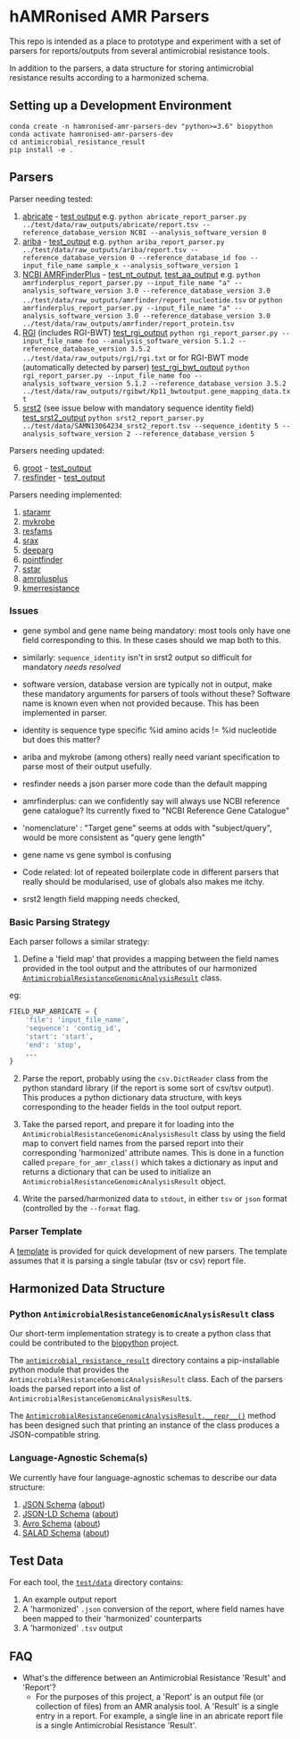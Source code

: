 # hAMRonised AMR Parsers

This repo is intended as a place to prototype and experiment with a set of parsers for reports/outputs from several
antimicrobial resistance tools.

In addition to the parsers, a data structure for storing antimicrobial resistance results according to a harmonized schema.

## Setting up a Development Environment

```
conda create -n hamronised-amr-parsers-dev "python>=3.6" biopython
conda activate hamronised-amr-parsers-dev
cd antimicrobial_resistance_result
pip install -e .
```

## Parsers

Parser needing tested:

1. [abricate](parsers/abricate_report_parser.py) - [test output](test/data/raw_outputs/abricate/report.tsv) e.g. `python abricate_report_parser.py ../test/data/raw_outputs/abricate/report.tsv --reference_database_version NCBI --analysis_software_version 0`
2. [ariba](parsers/ariba_report_parser.py) - [test_output](test/data/raw_outputs/ariba/report.tsv) e.g. `python ariba_report_parser.py ../test/data/raw_outputs/ariba/report.tsv --reference_database_version 0 --reference_database_id foo --input_file_name sample_x --analysis_software_version 1`  
3. [NCBI AMRFinderPlus](parsers/amrfinderplus_report_parser.py) - [test_nt_output](test/data/raw_outputs/amrfinder/report_nucleotide.tsv), [test_aa_output](test/data/raw_outputs/amrfinder/report_protein.tsv) e.g. `python amrfinderplus_report_parser.py --input_file_name "a" --analysis_software_version 3.0 --reference_database_version 3.0 ../test/data/raw_outputs/amrfinder/report_nucleotide.tsv` or `python amrfinderplus_report_parser.py --input_file_name "a" --analysis_software_version 3.0 --reference_database_version 3.0 ../test/data/raw_outputs/amrfinder/report_protein.tsv`
4. [RGI](parsers/rgi_report_parser.py) (includes RGI-BWT) [test_rgi_output](test/data/raw_outputs/rgi/rgi.txt) `python rgi_report_parser.py --input_file_name foo --analysis_software_version 5.1.2 --reference_database_version 3.5.2 ../test/data/raw_outputs/rgi/rgi.txt` or for RGI-BWT mode (automatically detected by parser) [test_rgi_bwt_output](test/data/raw_outputs/rgibwt/Kp11_bwtoutput.gene_mapping_data.txt) `python rgi_report_parser.py --input_file_name foo --analysis_software_version 5.1.2 --reference_database_version 3.5.2 ../test/data/raw_outputs/rgibwt/Kp11_bwtoutput.gene_mapping_data.txt`
5. [srst2](parsers/srst2_report_parser.py) (see issue below with mandatory sequence identity field) [test_srst2_output](test/data/raw_outputs/srst2/SAMN13064234_srst2_report.tsv) `python srst2_report_parser.py ../test/data/SAMN13064234_srst2_report.tsv --sequence_identity 5 --analysis_software_version 2 --reference_database_version 5`

Parsers needing updated:

6. [groot](parsers/deprecated/groot_report_parser.py) - [test_output](test/data/raw_outputs/groot/report.tsv)
7. [resfinder](parsers/deprecated/resfinder_report_parser.py) - [test_output](test/data/raw_outputs/resfinder/data_resfinder.json)

Parsers needing implemented:

1. [staramr](test/data/raw_outputs/staramr/resfinder.tsv)
2. [mykrobe](test/data/raw_outputs/mykrobe/report.json)
3. [resfams](test/data/raw_outputs/resfams/resfams.tblout)
5. [srax](test/data/raw_outputs/srax/sraX_detected_ARGs.tsv)
6. [deeparg](test/data/raw_outputs/deeparg/output.mapping.ARG)
7. [pointfinder](test/data/raw_outputs/pointfinder/report.tsv)
8. [sstar](test/data/raw_outputs/sstar/report.tsv)
9. [amrplusplus](test/data/raw_outputs/amrplusplus/gene.tsv)
10. [kmerresistance](test/data/raw_outputs/kmerresistance/results.res)

### Issues

- gene symbol and gene name being mandatory: most tools only have one field corresponding to this.  In these cases should we map both to this.

- similarly: `sequence_identity` isn't in srst2 output so difficult for mandatory *needs resolved*

- software version, database version are typically not in output, make these mandatory arguments for parsers of tools without these?
Software name is known even when not provided because. This has been implemented in parser.

- identity is sequence type specific %id amino acids != %id nucleotide but does this matter?

- ariba and mykrobe (among others) really need variant specification to parse most of their output usefully.

- resfinder needs a json parser more code than the default mapping

- amrfinderplus: can we confidently say will always use NCBI reference gene catalogue? Its currently fixed to "NCBI Reference Gene Catalogue"

- 'nomenclature' : "Target gene" seems at odds with "subject/query", would be more consistent as "query gene length"

- gene name vs gene symbol is confusing

- Code related: lot of repeated boilerplate code in different parsers that really should be modularised, use of globals also makes me itchy.

- srst2 length field mapping needs checked, 



### Basic Parsing Strategy

Each parser follows a similar strategy:

1. Define a 'field map' that provides a mapping between the field names provided in the tool output and the attributes of our harmonized [`AntimicrobialResistanceGenomicAnalysisResult`](antimicrobial_resistance_result/AntimicrobialResistance/Result.py) class.

eg:

```python
FIELD_MAP_ABRICATE = {
    'file': 'input_file_name',
    'sequence': 'contig_id',
    'start': 'start',
    'end': 'stop',
    ...
}
```

2. Parse the report, probably using the `csv.DictReader` class from the python standard library (if the report is some sort of csv/tsv output). This produces a python dictionary data structure, with keys corresponding to the header fields in the tool output report.

3. Take the parsed report, and prepare it for loading into the `AntimicrobialResistanceGenomicAnalysisResult` class by using the field map to convert field names from the parsed report into their corresponding 'harmonized' attribute names. This is done in a function called `prepare_for_amr_class()` which takes a dictionary as input and returns a dictionary that can be used to initialize an `AntimicrobialResistanceGenomicAnalysisResult` object.

4. Write the parsed/harmonized data to `stdout`, in either `tsv` or `json` format (controlled by the `--format` flag.

### Parser Template

A [template](parsers/template_report_parser.py) is provided for quick development of new parsers. The template assumes that it is parsing a single tabular (tsv or csv) report file.

## Harmonized Data Structure

### Python `AntimicrobialResistanceGenomicAnalysisResult` class

Our short-term implementation strategy is to create a python class that could be contributed to the [biopython](https://biopython.org/) project.

The [`antimicrobial_resistance_result`](antimicrobial_resistance_result) directory contains a pip-installable python module that provides the `AntimicrobialResistanceGenomicAnalysisResult` class. Each of the parsers loads the parsed report into a list of `AntimicrobialResistanceGenomicAnalysisResult`s.

The [`AntimicrobialResistanceGenomicAnalysisResult.__repr__()`](https://github.com/pha4ge/harmonized-amr-parsers/blob/3bb8f40360e49a0be397ac884ba31e17a73a1452/antimicrobial_resistance_result/AntimicrobialResistance/Result.py#L65-L66) method has been designed such that printing an instance of the class produces a JSON-compatible string.

### Language-Agnostic Schema(s)

We currently have four language-agnostic schemas to describe our data structure:

1. [JSON Schema](schema/antimicrobial_resistance_genomic_analysis_result.schema.json) ([about](https://json-schema.org/))
2. [JSON-LD Schema](schema/antimicrobial_resistance_genomic_analysis_result.schema.jsonld) ([about](https://json-ld.org/))
3. [Avro Schema](schema/antimicrobial_resistance_genomic_analysis_result.schema.avro) ([about](https://avro.apache.org/docs/current/#schemas))
4. [SALAD Schema](schema/antimicrobial_resistance_genomic_analysis_result.schema.yml) ([about](https://www.commonwl.org/v1.0/SchemaSalad.html))

## Test Data

For each tool, the [`test/data`](test/data) directory contains:

1. An example output report
2. A 'harmonized' `.json` conversion of the report, where field names have been mapped to their 'harmonized' counterparts
3. A 'harmonized' `.tsv` output

## FAQ

* What's the difference between an Antimicrobial Resistance 'Result' and 'Report'?
  * For the purposes of this project, a 'Report' is an output file (or collection of files) from an AMR analysis tool.
    A 'Result' is a single entry in a report. For example, a single line in an abricate report file is a single Antimicrobial
    Resistance 'Result'.
